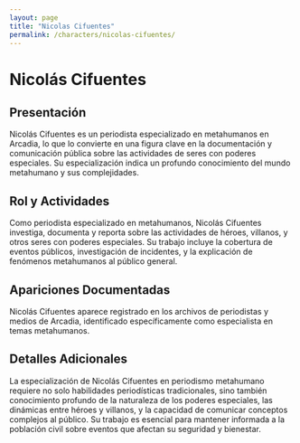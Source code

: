 ```yaml
---
layout: page
title: "Nicolas Cifuentes"
permalink: /characters/nicolas-cifuentes/
---
```


# Nicolás Cifuentes

## Presentación
Nicolás Cifuentes es un periodista especializado en metahumanos en Arcadia, lo que lo convierte en una figura clave en la documentación y comunicación pública sobre las actividades de seres con poderes especiales. Su especialización indica un profundo conocimiento del mundo metahumano y sus complejidades.

## Rol y Actividades
Como periodista especializado en metahumanos, Nicolás Cifuentes investiga, documenta y reporta sobre las actividades de héroes, villanos, y otros seres con poderes especiales. Su trabajo incluye la cobertura de eventos públicos, investigación de incidentes, y la explicación de fenómenos metahumanos al público general.

## Apariciones Documentadas
Nicolás Cifuentes aparece registrado en los archivos de periodistas y medios de Arcadia, identificado específicamente como especialista en temas metahumanos.

## Detalles Adicionales
La especialización de Nicolás Cifuentes en periodismo metahumano requiere no solo habilidades periodísticas tradicionales, sino también conocimiento profundo de la naturaleza de los poderes especiales, las dinámicas entre héroes y villanos, y la capacidad de comunicar conceptos complejos al público. Su trabajo es esencial para mantener informada a la población civil sobre eventos que afectan su seguridad y bienestar.